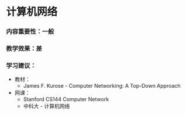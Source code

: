 # 计算机网络

### 内容重要性：一般

### 教学效果：差

### 学习建议：

* 教材：
  * James F. Kurose - Computer Networking: A Top-Down Approach
* 网课：
  * Stanford CS144 Computer Network
  * 中科大 - 计算机网络
